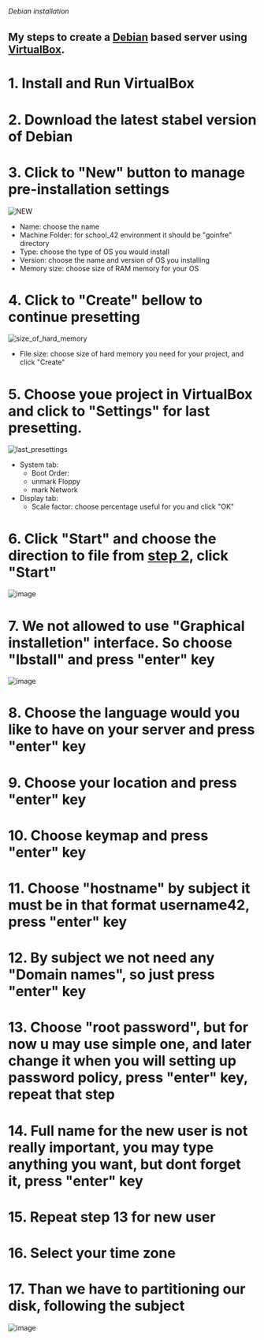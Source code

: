 ###### Debian installation
  ## My steps to create a [Debian](https://www.debian.org/) based server using [VirtualBox](https://www.virtualbox.org/wiki/Downloads).
# 1. Install and Run VirtualBox
# <a id="step2" /> 2. Download the latest stabel version of Debian
# 3. Click to "New" button to manage pre-installation settings
  ![NEW](https://user-images.githubusercontent.com/61047851/141314856-0c0445ab-cebf-4d98-86ec-494afe690300.png)
  - Name:           choose the name
  - Machine Folder: for school_42 environment it should be "goinfre" directory
  - Type:           choose the type of OS you would install
  - Version:        choose the name and version of OS you installing
  - Memory size:    choose size of RAM memory for your OS
# 4. Click to "Create" bellow to continue presetting
  ![size_of_hard_memory](https://user-images.githubusercontent.com/61047851/141316918-f9247e0e-5c01-497b-bb36-24bad851e773.png)
  - File size:      choose size of hard memory you need for your project, and click "Create"
# 5. Choose youe project in VirtualBox and click to "Settings" for last presetting.
  ![last_presettings](https://user-images.githubusercontent.com/61047851/141317675-5dac1b31-92c7-42fd-93d8-8a1fb82317c6.png)
  - System tab:
     - Boot Order:
      - unmark Floppy
      - mark Network
  - Display tab: 
    - Scale factor: choose percentage useful for you and click "OK"
# 6. Click "Start" and choose the direction to file from [step 2](#step2), click "Start"
  ![image](https://user-images.githubusercontent.com/61047851/141319208-b5c574da-5994-489c-ad97-56e9ae5c7d06.png)
# 7. We not allowed to use "Graphical installetion" interface. So choose "Ibstall" and press "enter" key
![image](https://user-images.githubusercontent.com/61047851/141326333-e9fdf087-582c-4727-ab77-be35036e8a41.png)
# 8. Choose the language would you like to have on your server and press "enter" key
# 9. Choose your location and press "enter" key
# 10. Choose keymap and press "enter" key
# 11. Choose "hostname" by subject it must be in that format username42, press "enter" key
# 12. By subject we not need any "Domain names", so just press "enter" key
# 13. Choose "root password", but for now u may use simple one, and later change it when you will setting up password policy, press "enter" key, repeat that step
# 14. Full name for the new user is not really important, you may type anything you want, but dont forget it, press "enter" key
# 15. Repeat step 13 for new user
# 16. Select your time zone
# 17. Than we have to partitioning our disk, following the subject
  ![image](https://user-images.githubusercontent.com/61047851/141333371-a9c273d4-284b-4b6e-bfa0-03e775b8dd9f.png)
